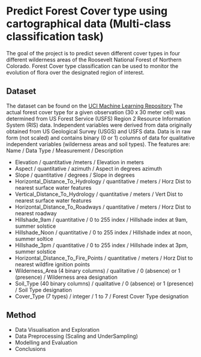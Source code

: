 # Predict Forest Cover type using cartographical data (Multi-class classification task)

The goal of the project is to predict seven different cover types in four different wilderness areas of the Roosevelt National Forest of Northern Colorado. 
Forest Cover type classification can be used to monitor the evolution of flora over the designated region of interest. 

## Dataset
The dataset can be found on the [UCI Machine Learning Repository](https://archive.ics.uci.edu/ml/datasets/Covertype)
The actual forest cover type for a given observation (30 x 30 meter cell) was determined from US Forest Service (USFS) Region 2 Resource Information 
System (RIS) data. Independent variables were derived from data originally obtained from US Geological Survey (USGS) and USFS data. Data is in raw form 
(not scaled) and contains binary (0 or 1) columns of data for qualitative independent variables (wilderness areas and soil types).
The features are: 
Name / Data Type / Measurement / Description 

* Elevation / quantitative /meters / Elevation in meters 
* Aspect / quantitative / azimuth / Aspect in degrees azimuth 
* Slope / quantitative / degrees / Slope in degrees 
* Horizontal_Distance_To_Hydrology / quantitative / meters / Horz Dist to nearest surface water features 
* Vertical_Distance_To_Hydrology / quantitative / meters / Vert Dist to nearest surface water features 
* Horizontal_Distance_To_Roadways / quantitative / meters / Horz Dist to nearest roadway 
* Hillshade_9am / quantitative / 0 to 255 index / Hillshade index at 9am, summer solstice 
* Hillshade_Noon / quantitative / 0 to 255 index / Hillshade index at noon, summer soltice 
* Hillshade_3pm / quantitative / 0 to 255 index / Hillshade index at 3pm, summer solstice 
* Horizontal_Distance_To_Fire_Points / quantitative / meters / Horz Dist to nearest wildfire ignition points 
* Wilderness_Area (4 binary columns) / qualitative / 0 (absence) or 1 (presence) / Wilderness area designation 
* Soil_Type (40 binary columns) / qualitative / 0 (absence) or 1 (presence) / Soil Type designation 
* Cover_Type (7 types) / integer / 1 to 7 / Forest Cover Type designation

## Method
* Data Visualisation and Exploration
* Data Preprocessing (Scaling and UnderSampling)
* Modelling and Evaluation
* Conclusions

